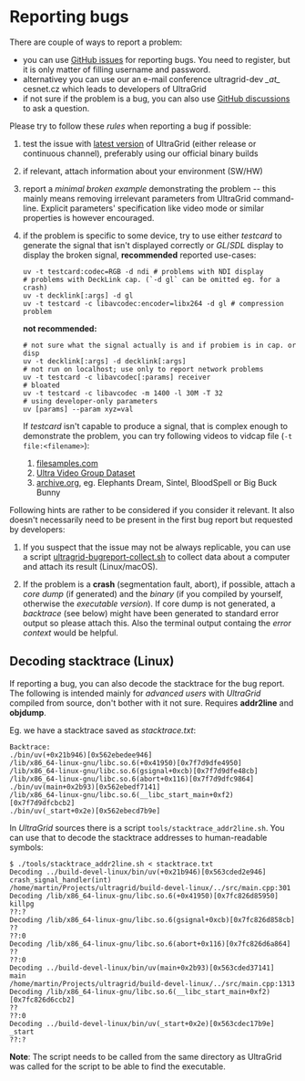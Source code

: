 # Reporting bugs

There are couple of ways to report a problem:

  - you can use [GitHub issues](https://github.com/CESNET/UltraGrid/issues)
    for reporting bugs. You need to register, but it is only matter
    of filling username and password.
  - alternativey you can use our an e-mail conference ultragrid-dev _\_at\__
    cesnet.cz which leads to developers of UltraGrid
  - if not sure if the problem is a bug, you can also use
    [GitHub discussions](https://github.com/CESNET/UltraGrid/discussions)
    to ask a question.

Please try to follow these _rules_ when reporting a bug if possible:

1. test the issue with [latest version](https://github.com/CESNET/UltraGrid/releases)
   of UltraGrid (either release or continuous channel), preferably using our
   official binary builds
2. if relevant, attach information about your environment (SW/HW)
3. report a _minimal broken example_ demonstrating the problem -- this mainly
   means removing irrelevant parameters from UltraGrid command-line. Explicit
   parameters' specification like video mode or similar properties is however
   encouraged.
4. if the problem is specific to some device, try to use either _testcard_ to
   generate the signal that isn't displayed correctly or _GL_/_SDL_ display to
   display the broken signal, **recommended** reported use-cases:

       uv -t testcard:codec=RGB -d ndi # problems with NDI display
       # problems with DeckLink cap. (`-d gl` can be omitted eg. for a crash)
       uv -t decklink[:args] -d gl
       uv -t testcard -c libavcodec:encoder=libx264 -d gl # compression problem

   **not recommended:**

       # not sure what the signal actually is and if probiem is in cap. or disp
       uv -t decklink[:args] -d decklink[:args]
       # not run on localhost; use only to report network problems
       uv -t testcard -c libavcodec[:params] receiver
       # bloated
       uv -t testcard -c libavcodec -m 1400 -l 30M -T 32
       # using developer-only parameters
       uv [params] --param xyz=val

   If _testcard_ isn't capable to produce a signal, that is complex enough to
   demonstrate the problem, you can try following videos to vidcap file (`-t
   file:<filename>`):

    1. [filesamples.com](https://filesamples.com/formats/mp4)
    2. [Ultra Video Group Dataset](https://ultravideo.fi/#testsequences)
    3. [archive.org](https://archive.org), eg. Elephants Dream, Sintel,
       BloodSpell or Big Buck Bunny

Following hints are rather to be considered if you consider it relevant. It
also doesn't necessarily need to be present in the first bug report but
requested by developers:

1. If you suspect that the issue may not be always replicable, you can use a
script
[ultragrid-bugreport-collect.sh](../data/ultragrid-bugreport-collect.sh)
to collect data about a computer and attach its result (Linux/macOS).

2. If the problem is a **crash** (segmentation fault, abort), if possible, attach
a _core dump_ (if generated) and the _binary_ (if you compiled by yourself,
otherwise the _executable version_). If core dump is not generated, a
_backtrace_ (see below) might have been generated to standard error output so
please attach this. Also the terminal output containg the _error context_ would
be helpful.

## Decoding stacktrace (Linux)
If reporting a bug, you can also decode the stacktrace for the bug report.
The following is intended mainly for _advanced users_ with _UltraGrid_ compiled from source,
don't bother with it not sure. Requires **addr2line** and **objdump**.

Eg. we have a stacktrace saved as _stacktrace.txt_:
```
Backtrace:
./bin/uv(+0x21b946)[0x562ebedee946]
/lib/x86_64-linux-gnu/libc.so.6(+0x41950)[0x7f7d9dfe4950]
/lib/x86_64-linux-gnu/libc.so.6(gsignal+0xcb)[0x7f7d9dfe48cb]
/lib/x86_64-linux-gnu/libc.so.6(abort+0x116)[0x7f7d9dfc9864]
./bin/uv(main+0x2b93)[0x562ebedf7141]
/lib/x86_64-linux-gnu/libc.so.6(__libc_start_main+0xf2)[0x7f7d9dfcbcb2]
./bin/uv(_start+0x2e)[0x562ebecd7b9e]
```

In _UltraGrid_ sources there is a script `tools/stacktrace_addr2line.sh`.
You can use that to decode the stacktrace addresses to human-readable symbols:

```
$ ./tools/stacktrace_addr2line.sh < stacktrace.txt
Decoding ../build-devel-linux/bin/uv(+0x21b946)[0x563cded2e946]
crash_signal_handler(int)
/home/martin/Projects/ultragrid/build-devel-linux/../src/main.cpp:301
Decoding /lib/x86_64-linux-gnu/libc.so.6(+0x41950)[0x7fc826d85950]
killpg
??:?
Decoding /lib/x86_64-linux-gnu/libc.so.6(gsignal+0xcb)[0x7fc826d858cb]
??
??:0
Decoding /lib/x86_64-linux-gnu/libc.so.6(abort+0x116)[0x7fc826d6a864]
??
??:0
Decoding ../build-devel-linux/bin/uv(main+0x2b93)[0x563cded37141]
main
/home/martin/Projects/ultragrid/build-devel-linux/../src/main.cpp:1313
Decoding /lib/x86_64-linux-gnu/libc.so.6(__libc_start_main+0xf2)[0x7fc826d6ccb2]
??
??:0
Decoding ../build-devel-linux/bin/uv(_start+0x2e)[0x563cdec17b9e]
_start
??:?
```

**Note**: The script needs to be called from the same directory as UltraGrid
was called for the script to be able to find the executable.

